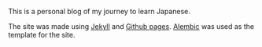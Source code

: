 This is a personal blog of my journey to learn Japanese.

The site was made using [Jekyll](https://jekyllrb.com/) and [Github pages](https://pages.github.com/). [Alembic](https://github.com/daviddarnes/alembic) was used as the template for the site.
